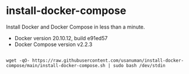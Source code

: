 # install-docker-compose
Install Docker and Docker Compose in less than a minute.

- Docker version 20.10.12, build e91ed57
- Docker Compose version v2.2.3

##
```
wget -qO- https://raw.githubusercontent.com/usanuman/install-docker-compose/main/install-docker-compose.sh | sudo bash /dev/stdin
```
